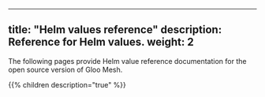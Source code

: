 
---
title: "Helm values reference"
description: Reference for Helm values.
weight: 2
---

The following pages provide Helm value reference documentation for the open source version of Gloo Mesh.

{{% children description="true" %}}
